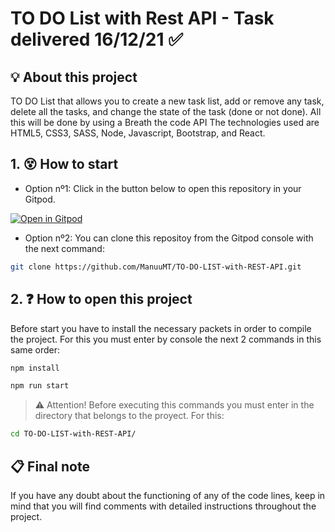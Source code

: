 # TO DO List with Rest API - Task delivered 16/12/21 ✅


## 💡 About this project

TO DO List that allows you to create a new task list, add or remove any task, delete all the tasks, and change the state of the task (done or not done). All this will be done by using a Breath the code API 
The technologies used are HTML5, CSS3, SASS, Node, Javascript, Bootstrap, and React.


## 1. 😵 How to start


- Option nº1: Click in the button below to open this repository in your Gitpod.


[![Open in Gitpod](https://gitpod.io/button/open-in-gitpod.svg)](https://github.com/ManuuMT/TO-DO-LIST-with-REST-API.git)


- Option nº2: You can clone this repositoy from the Gitpod console with the next command:

```sh
git clone https://github.com/ManuuMT/TO-DO-LIST-with-REST-API.git
```


## 2. ❓ How to open this project


Before start you have to install the necessary packets in order to compile the project. For this you must enter by console the next 2 commands in this same order: 


```sh
npm install

```

```sh
npm run start
```

> ⚠ Attention! Before executing this commands you must enter in the directory that belongs to the proyect. For this:

```sh
cd TO-DO-LIST-with-REST-API/
```


## 📋 Final note

If you have any doubt about the functioning of any of the code lines, keep in mind that you will find comments with detailed instructions throughout the project.

